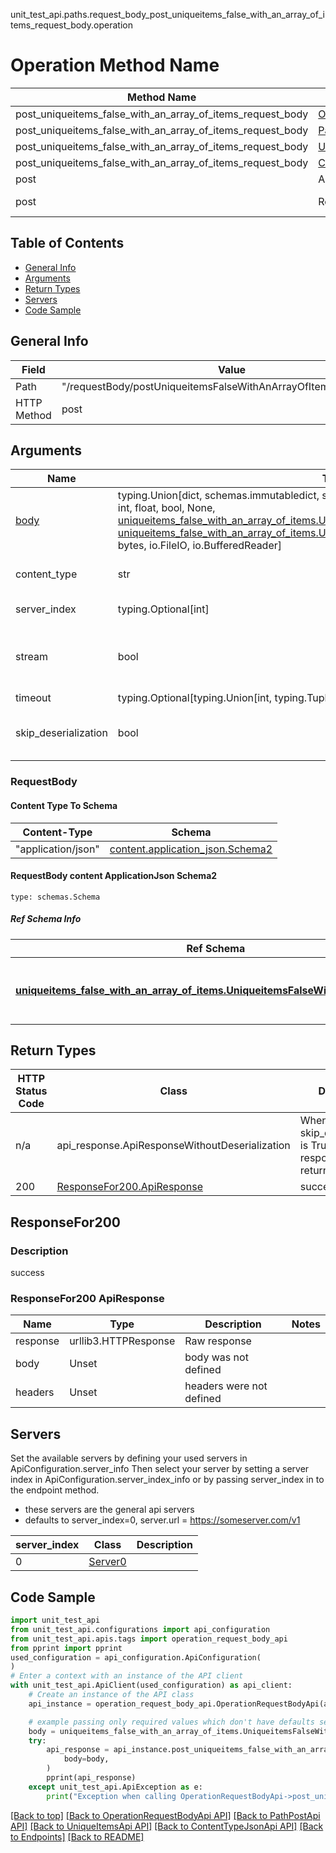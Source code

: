 unit_test_api.paths.request_body_post_uniqueitems_false_with_an_array_of_items_request_body.operation
# Operation Method Name

| Method Name | Api Class | Notes |
| ----------- | --------- | ----- |
| post_uniqueitems_false_with_an_array_of_items_request_body | [OperationRequestBodyApi](../../apis/tags/operation_request_body_api.md) | This api is only for tag=operation.requestBody |
| post_uniqueitems_false_with_an_array_of_items_request_body | [PathPostApi](../../apis/tags/path_post_api.md) | This api is only for tag=path.post |
| post_uniqueitems_false_with_an_array_of_items_request_body | [UniqueItemsApi](../../apis/tags/unique_items_api.md) | This api is only for tag=uniqueItems |
| post_uniqueitems_false_with_an_array_of_items_request_body | [ContentTypeJsonApi](../../apis/tags/content_type_json_api.md) | This api is only for tag=contentType_json |
| post | ApiForPost | This api is only for this endpoint |
| post | RequestBodyPostUniqueitemsFalseWithAnArrayOfItemsRequestBody | This api is only for path=/requestBody/postUniqueitemsFalseWithAnArrayOfItemsRequestBody |

## Table of Contents
- [General Info](#general-info)
- [Arguments](#arguments)
- [Return Types](#return-types)
- [Servers](#servers)
- [Code Sample](#code-sample)

## General Info
| Field | Value |
| ----- | ----- |
| Path | "/requestBody/postUniqueitemsFalseWithAnArrayOfItemsRequestBody" |
| HTTP Method | post |

## Arguments

Name | Type | Description  | Notes
------------- | ------------- | ------------- | -------------
[body](#requestbody) | typing.Union[dict, schemas.immutabledict, str, datetime.date, datetime.datetime, uuid.UUID, int, float, bool, None, [uniqueitems_false_with_an_array_of_items.UniqueitemsFalseWithAnArrayOfItemsTupleInput](../../components/schema/uniqueitems_false_with_an_array_of_items.md#uniqueitemsfalsewithanarrayofitemstupleinput), [uniqueitems_false_with_an_array_of_items.UniqueitemsFalseWithAnArrayOfItemsTuple](../../components/schema/uniqueitems_false_with_an_array_of_items.md#uniqueitemsfalsewithanarrayofitemstuple), bytes, io.FileIO, io.BufferedReader] | required |
content_type | str | optional, default is 'application/json' | Selects the schema and serialization of the request body. value must be one of ['application/json']
server_index | typing.Optional[int] | default is None | Allows one to select a different [server](#servers). If not None, must be one of [0]
stream | bool | default is False | if True then the response.content will be streamed and loaded from a file like object. When downloading a file, set this to True to force the code to deserialize the content to a FileSchema file
timeout | typing.Optional[typing.Union[int, typing.Tuple]] | default is None | the timeout used by the rest client
skip_deserialization | bool | default is False | when True, headers and body will be unset and an instance of api_response.ApiResponseWithoutDeserialization will be returned

### RequestBody

#### Content Type To Schema
Content-Type | Schema
------------ | -------
"application/json" | [content.application_json.Schema2](#requestbody-content-applicationjson-schema2)

#### RequestBody content ApplicationJson Schema2
```
type: schemas.Schema
```

##### Ref Schema Info
Ref Schema | Input Type | Output Type
---------- | ---------- | -----------
[**uniqueitems_false_with_an_array_of_items.UniqueitemsFalseWithAnArrayOfItems**](../../components/schema/uniqueitems_false_with_an_array_of_items.md) | dict, schemas.immutabledict, str, datetime.date, datetime.datetime, uuid.UUID, int, float, bool, None, [uniqueitems_false_with_an_array_of_items.UniqueitemsFalseWithAnArrayOfItemsTupleInput](../../components/schema/uniqueitems_false_with_an_array_of_items.md#uniqueitemsfalsewithanarrayofitemstupleinput), [uniqueitems_false_with_an_array_of_items.UniqueitemsFalseWithAnArrayOfItemsTuple](../../components/schema/uniqueitems_false_with_an_array_of_items.md#uniqueitemsfalsewithanarrayofitemstuple), bytes, io.FileIO, io.BufferedReader | schemas.immutabledict, str, float, int, bool, None, [uniqueitems_false_with_an_array_of_items.UniqueitemsFalseWithAnArrayOfItemsTuple](../../components/schema/uniqueitems_false_with_an_array_of_items.md#uniqueitemsfalsewithanarrayofitemstuple), bytes, io.FileIO

## Return Types

HTTP Status Code | Class | Description
------------- | ------------- | -------------
n/a | api_response.ApiResponseWithoutDeserialization | When skip_deserialization is True this response is returned
200 | [ResponseFor200.ApiResponse](#responsefor200-apiresponse) | success

## ResponseFor200

### Description
success

### ResponseFor200 ApiResponse
Name | Type | Description  | Notes
------------- | ------------- | ------------- | -------------
response | urllib3.HTTPResponse | Raw response |
body | Unset | body was not defined |
headers | Unset | headers were not defined |

## Servers

Set the available servers by defining your used servers in ApiConfiguration.server_info
Then select your server by setting a server index in ApiConfiguration.server_index_info or by
passing server_index in to the endpoint method.
- these servers are the general api servers
- defaults to server_index=0, server.url = https://someserver.com/v1

server_index | Class | Description
------------ | ----- | ------------
0 | [Server0](../../servers/server_0.md) |

## Code Sample

```python
import unit_test_api
from unit_test_api.configurations import api_configuration
from unit_test_api.apis.tags import operation_request_body_api
from pprint import pprint
used_configuration = api_configuration.ApiConfiguration(
)
# Enter a context with an instance of the API client
with unit_test_api.ApiClient(used_configuration) as api_client:
    # Create an instance of the API class
    api_instance = operation_request_body_api.OperationRequestBodyApi(api_client)

    # example passing only required values which don't have defaults set
    body = uniqueitems_false_with_an_array_of_items.UniqueitemsFalseWithAnArrayOfItems.validate(None)
    try:
        api_response = api_instance.post_uniqueitems_false_with_an_array_of_items_request_body(
            body=body,
        )
        pprint(api_response)
    except unit_test_api.ApiException as e:
        print("Exception when calling OperationRequestBodyApi->post_uniqueitems_false_with_an_array_of_items_request_body: %s\n" % e)
```

[[Back to top]](#top)
[[Back to OperationRequestBodyApi API]](../../apis/tags/operation_request_body_api.md)
[[Back to PathPostApi API]](../../apis/tags/path_post_api.md)
[[Back to UniqueItemsApi API]](../../apis/tags/unique_items_api.md)
[[Back to ContentTypeJsonApi API]](../../apis/tags/content_type_json_api.md)
[[Back to Endpoints]](../../../README.md#Endpoints) [[Back to README]](../../../README.md)